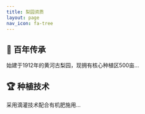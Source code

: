 ```yaml
---
title: 梨园资质
layout: page
nav_icon: fa-tree
---
```

## 🌳 百年传承

始建于1912年的黄河古梨园，现拥有核心种植区500亩...

## 🏆 种植技术

采用滴灌技术配合有机肥施用...
